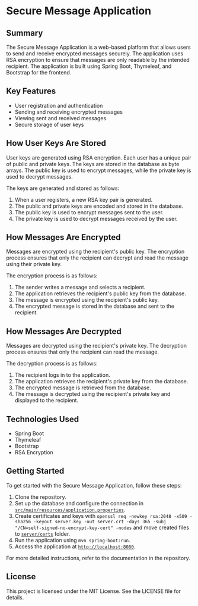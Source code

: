 # Secure Message Application

## Summary

The Secure Message Application is a web-based platform that allows users to send and receive encrypted messages securely. The application uses RSA encryption to ensure that messages are only readable by the intended recipient. The application is built using Spring Boot, Thymeleaf, and Bootstrap for the frontend.

## Key Features

- User registration and authentication
- Sending and receiving encrypted messages
- Viewing sent and received messages
- Secure storage of user keys

## How User Keys Are Stored

User keys are generated using RSA encryption. Each user has a unique pair of public and private keys. The keys are stored in the database as byte arrays. The public key is used to encrypt messages, while the private key is used to decrypt messages.

The keys are generated and stored as follows:

1. When a user registers, a new RSA key pair is generated.
2. The public and private keys are encoded and stored in the database.
3. The public key is used to encrypt messages sent to the user.
4. The private key is used to decrypt messages received by the user.

## How Messages Are Encrypted

Messages are encrypted using the recipient's public key. The encryption process ensures that only the recipient can decrypt and read the message using their private key.

The encryption process is as follows:

1. The sender writes a message and selects a recipient.
2. The application retrieves the recipient's public key from the database.
3. The message is encrypted using the recipient's public key.
4. The encrypted message is stored in the database and sent to the recipient.

## How Messages Are Decrypted

Messages are decrypted using the recipient's private key. The decryption process ensures that only the recipient can read the message.

The decryption process is as follows:

1. The recipient logs in to the application.
2. The application retrieves the recipient's private key from the database.
3. The encrypted message is retrieved from the database.
4. The message is decrypted using the recipient's private key and displayed to the recipient.

## Technologies Used

- Spring Boot
- Thymeleaf
- Bootstrap
- RSA Encryption

## Getting Started

To get started with the Secure Message Application, follow these steps:

1. Clone the repository.
2. Set up the database and configure the connection in [`src/main/resources/application.properties`](src/main/resources/application.properties).
3. Create certificates and keys with `openssl req -newkey rsa:2048 -x509 -sha256 -keyout server.key -out server.crt -days 365 -subj "/CN=self-signed-no-encrypt-key-cert" -nodes` and move created files to [`server/certs`](server/certs) folder.
4. Run the application using `mvn spring-boot:run`.
5. Access the application at [`http://localhost:8080`](http://localhost:8080).

For more detailed instructions, refer to the documentation in the repository.

## License

This project is licensed under the MIT License. See the LICENSE file for details.
